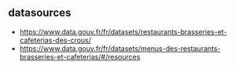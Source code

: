 ## datasources

- https://www.data.gouv.fr/fr/datasets/restaurants-brasseries-et-cafeterias-des-crous/
- https://www.data.gouv.fr/fr/datasets/menus-des-restaurants-brasseries-et-cafeterias/#/resources
